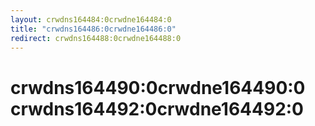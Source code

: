 ```yaml
---
layout: crwdns164484:0crwdne164484:0
title: "crwdns164486:0crwdne164486:0"
redirect: crwdns164488:0crwdne164488:0
---
```


<h1>crwdns164490:0crwdne164490:0 crwdns164492:0crwdne164492:0</h1>
